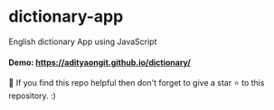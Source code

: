 # dictionary-app
English dictionary App using JavaScript

#### Demo: https://adityaongit.github.io/dictionary/



🙏 If you find this repo helpful then don't forget to give a star ⭐ to this repository. :)
